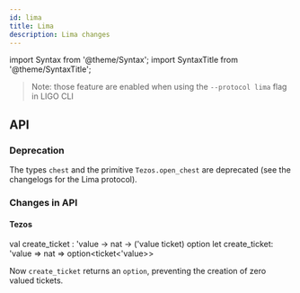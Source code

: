 ```yaml
---
id: lima
title: Lima
description: Lima changes
---
```


import Syntax from '@theme/Syntax';
import SyntaxTitle from '@theme/SyntaxTitle';

> Note: those feature are enabled when using the `--protocol lima` flag in LIGO CLI

## API

### Deprecation

The types `chest` and the primitive `Tezos.open_chest` are deprecated (see the changelogs for the Lima protocol).

### Changes in API

#### Tezos


<SyntaxTitle syntax="cameligo">
val create_ticket : 'value -> nat -> ('value ticket) option
</SyntaxTitle>

<SyntaxTitle syntax="jsligo">
let create_ticket: 'value => nat => option&lt;ticket&lt;'value&gt;&gt;
</SyntaxTitle>

Now `create_ticket` returns an `option`, preventing the creation of zero valued tickets.
